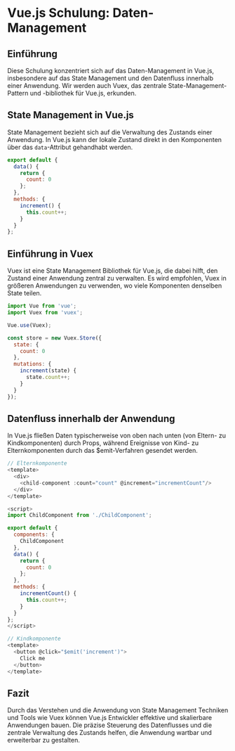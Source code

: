 
# Vue.js Schulung: Daten-Management

## Einführung

Diese Schulung konzentriert sich auf das Daten-Management in Vue.js, insbesondere auf das State Management und den Datenfluss innerhalb einer Anwendung. Wir werden auch Vuex, das zentrale State-Management-Pattern und -bibliothek für Vue.js, erkunden.

## State Management in Vue.js

State Management bezieht sich auf die Verwaltung des Zustands einer Anwendung. In Vue.js kann der lokale Zustand direkt in den Komponenten über das `data`-Attribut gehandhabt werden.

```javascript
export default {
  data() {
    return {
      count: 0
    };
  },
  methods: {
    increment() {
      this.count++;
    }
  }
};
```

## Einführung in Vuex

Vuex ist eine State Management Bibliothek für Vue.js, die dabei hilft, den Zustand einer Anwendung zentral zu verwalten. Es wird empfohlen, Vuex in größeren Anwendungen zu verwenden, wo viele Komponenten denselben State teilen.

```javascript
import Vue from 'vue';
import Vuex from 'vuex';

Vue.use(Vuex);

const store = new Vuex.Store({
  state: {
    count: 0
  },
  mutations: {
    increment(state) {
      state.count++;
    }
  }
});
```

## Datenfluss innerhalb der Anwendung

In Vue.js fließen Daten typischerweise von oben nach unten (von Eltern- zu Kindkomponenten) durch Props, während Ereignisse von Kind- zu Elternkomponenten durch das $emit-Verfahren gesendet werden.

```javascript
// Elternkomponente
<template>
  <div>
    <child-component :count="count" @increment="incrementCount"/>
  </div>
</template>

<script>
import ChildComponent from './ChildComponent';

export default {
  components: {
    ChildComponent
  },
  data() {
    return {
      count: 0
    };
  },
  methods: {
    incrementCount() {
      this.count++;
    }
  }
};
</script>

// Kindkomponente
<template>
  <button @click="$emit('increment')">
    Click me
  </button>
</template>
```

## Fazit

Durch das Verstehen und die Anwendung von State Management Techniken und Tools wie Vuex können Vue.js Entwickler effektive und skalierbare Anwendungen bauen. Die präzise Steuerung des Datenflusses und die zentrale Verwaltung des Zustands helfen, die Anwendung wartbar und erweiterbar zu gestalten.

